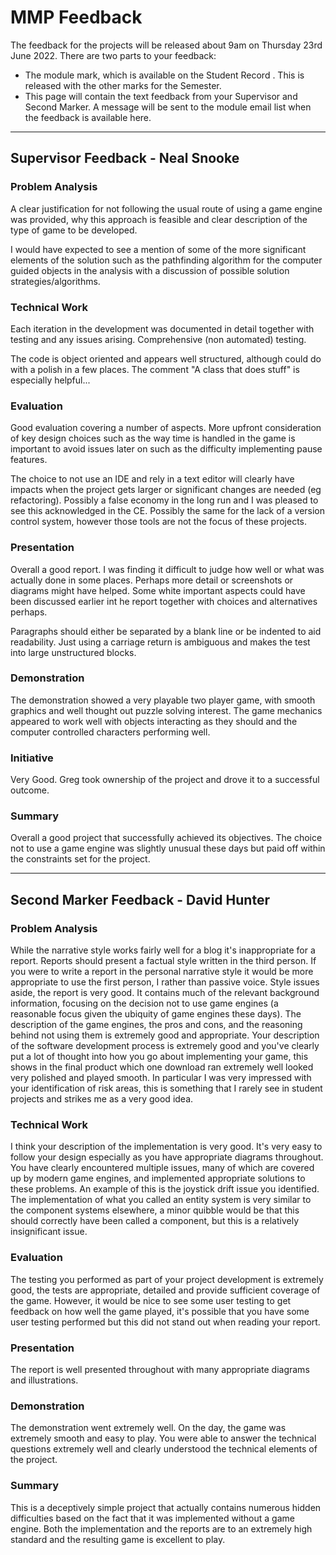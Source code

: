 # MMP Feedback
The feedback for the projects will be released about 9am on Thursday 23rd June 2022. There are two parts to your feedback: 
- The module mark, which is available on the Student Record
. This is released with the other marks for the Semester.
- This page will contain the text feedback from your Supervisor and Second Marker. A message will be sent to the module email list when the feedback is available here. 

******

## Supervisor Feedback - Neal Snooke 

### Problem Analysis

A clear justification for not following the usual route of using a game engine was provided, why this approach is feasible and clear description of the type of game to be developed.

I would have expected to see a mention of some of the more significant elements of the solution such as the pathfinding algorithm for the computer guided objects in the analysis with a discussion of possible solution strategies/algorithms.


### Technical Work

Each iteration in the development was documented in detail together with testing and any issues arising. Comprehensive (non automated) testing.

The code is object oriented and appears well structured, although could do with a polish in a few places. The comment "A class that does stuff" is especially helpful...


### Evaluation

Good evaluation covering a number of aspects. More upfront consideration of key design choices such as the way time is handled in the game is important to avoid issues later on such as the difficulty implementing pause features.

The choice to not use an IDE and rely in a text editor will clearly have impacts when the project gets larger or significant changes are needed (eg refactoring). Possibly a false economy in the long run and I was pleased to see this acknowledged in the CE. Possibly the same for the lack of a version control system, however those tools are not the focus of these projects.


### Presentation

Overall a good report. I was finding it difficult to judge how well or what was actually done in some places. Perhaps more detail or screenshots or diagrams might have helped. Some white important aspects could have been discussed earlier int he report together with choices and alternatives perhaps.

Paragraphs should either be separated by a blank line or be indented to aid readability. Just using a carriage return is ambiguous and makes the test into large unstructured blocks.


### Demonstration

The demonstration showed a very playable two player game, with smooth graphics and well thought out puzzle solving interest. The game mechanics appeared to work well with objects interacting as they should and the computer controlled characters performing well.


### Initiative

Very Good. Greg took ownership of the project and drove it to a successful outcome.


### Summary
Overall a good project that successfully achieved its objectives. The choice not to use a game engine was slightly unusual these days but paid off within the constraints set for the project.

******

## Second Marker Feedback - David Hunter


### Problem Analysis

While the narrative style works fairly well for a blog it's inappropriate for a report. Reports should present a factual style written in the third person. If you were to write a report in the personal narrative style it would be more appropriate to use the first person, I rather than passive voice. Style issues aside, the report is very good. It contains much of the relevant background information, focusing on the decision not to use game engines (a reasonable focus given the ubiquity of game engines these days). The description of the game engines, the pros and cons, and the reasoning behind not using them is extremely good and appropriate. Your description of the software development process is extremely good and you've clearly put a lot of thought into how you go about implementing your game, this shows in the final product which one download ran extremely well looked very polished and played smooth. In particular I was very impressed with your identification of risk areas, this is something that I rarely see in student projects and strikes me as a very good idea.


### Technical Work

I think your description of the implementation is very good. It's very easy to follow your design especially as you have appropriate diagrams throughout. You have clearly encountered multiple issues, many of which are covered up by modern game engines, and implemented appropriate solutions to these problems. An example of this is the joystick drift issue you identified. The implementation of what you called an entity system is very similar to the component systems elsewhere, a minor quibble would be that this should correctly have been called a component, but this is a relatively insignificant issue.


### Evaluation

The testing you performed as part of your project development is extremely good, the tests are appropriate, detailed and provide sufficient coverage of the game. However, it would be nice to see some user testing to get feedback on how well the game played, it's possible that you have some user testing performed but this did not stand out when reading your report.


### Presentation
The report is well presented throughout with many appropriate diagrams and illustrations.


### Demonstration
The demonstration went extremely well. On the day, the game was extremely smooth and easy to play. You were able to answer the technical questions extremely well and clearly understood the technical elements of the project.


### Summary

This is a deceptively simple project that actually contains numerous hidden difficulties based on the fact that it was implemented without a game engine. Both the implementation and the reports are to an extremely high standard and the resulting game is excellent to play.